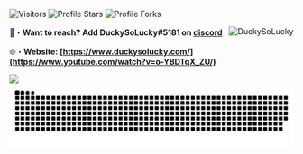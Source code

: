 <img src="https://komarev.com/ghpvc/?username=DuckySoLucky&label=Profile%20Views&color=008042&style=flat&label=Visitors" alt="Visitors"></a>
<img src="https://img.shields.io/badge/dynamic/json?&label=Total%20Stars&color=008042&style=flat&style=for-the-badge&query=%24.stars&url=https://api.github-star-counter.workers.dev/user/DuckySoLucky" alt="Profile Stars"></a>
<img src="https://img.shields.io/badge/dynamic/json?&label=Total%20Forks&color=008042&style=flat&style=for-the-badge&query=%24.forks&url=https://api.github-star-counter.workers.dev/user/DuckySoLucky" alt="Profile Forks"></a>

📩・**Want to reach? Add DuckySoLucky#5181 on [discord](https://discord.gg/wJeDmav9dg)**
</a><img align="right" src="https://github-readme-stats.vercel.app/api/top-langs?username=DuckySoLucky&count_private=true&hide=procfile,css&theme=dark&border_color=000000&cache_seconds=1800&layout=compact&langs_count=10&custom_title=Most%20Used%20Coding%20Languages" alt="DuckySoLucky" /> </p>
🌐・**Website: [https://www.duckysolucky.com/](https://www.youtube.com/watch?v=o-YBDTqX_ZU/)**

<a href="https://www.youtube.com/watch?v=o-YBDTqX_ZU" target="_blank"> <img src="https://discord.c99.nl/widget/theme-3/486155512568741900.png"/></a>
<a href="https://www.youtube.com/watch?v=o-YBDTqX_ZU" target="_blank"><img src="https://github.com/DuckySoLucky/DuckySoLucky/blob/output/github-contribution-grid-snake.svg" alt="sneke"></a>
 
